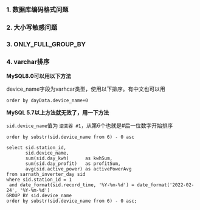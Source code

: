 ### 1. 数据库编码格式问题

### 2. 大小写敏感问题

### 3. ONLY_FULL_GROUP_BY

### 4. varchar排序

**MySQL8.0可以用以下方法**

device_name字段为varhcar类型，使用以下排序。有中文也可以用

`order by dayData.device_name+0`

**MySQL 5.7以上方法就无效了，用一下方法**

`sid.device_name`值为 `逆变器 #1`，从第6个也就是#后一位数字开始排序

`order by substr(sid.device_name from 6) - 0 asc`

```
select sid.station_id,  
       sid.device_name,  
       sum(sid.day_kwh)      as kwhSum,  
       sum(sid.day_profit)   as profitSum,  
       avg(sid.active_power) as activePowerAvg  
from sarnath_inverter_day sid  
where sid.station_id = 1  
 and date_format(sid.record_time, '%Y-%m-%d') = date_format('2022-02-24', '%Y-%m-%d')  
GROUP BY sid.device_name  
order by substr(sid.device_name from 6) - 0 asc;
```